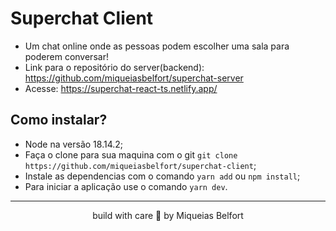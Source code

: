 # Superchat Client
* Um chat online onde as pessoas podem escolher uma sala para poderem conversar!
* Link para o repositório do server(backend): https://github.com/miqueiasbelfort/superchat-server
* Acesse: https://superchat-react-ts.netlify.app/

## Como instalar?
* Node na versão 18.14.2;
* Faça o clone para sua maquina com o git `git clone https://github.com/miqueiasbelfort/superchat-client`;
* Instale as dependencias com o comando `yarn add` ou `npm install`;
* Para iniciar a aplicação use o comando `yarn dev`.

___

<div align="center">
  <p>build with care 🚀 by Miqueias Belfort</p>
</div>
